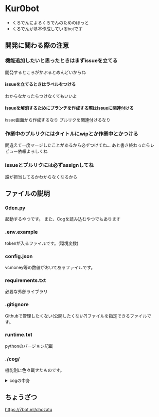 # Kur0bot

* くろでんによるくろでんのためのぼっと
* くろでんが基本作成しているbotです

## 開発に関わる際の注意

### 機能追加したいと思ったときはまずissueを立てる

開発するところがかぶるとめんどいからね

#### issueを立てるときはラベルをつける

わからなかったらつけなくてもいいよ

#### issueを解消するためにブランチを作成する際はissueに関連付ける

issue画面から作成するなり
プルリクを関連付けるなり

### 作業中のプルリクにはタイトルにwipとか作業中とかつける

間違えて一度マージしたことがあるから必ずつけてね...
あと書き終わったらレビュー依頼よろしくね

### issueとプルリクには必ずassignしてね

誰が担当してるかわからなくなるから

## ファイルの説明

### 0den.py

起動するやつです。
また、Cogを読み込むやつでもあります

### .env.example

tokenが入るファイルです。(環境変数)

### config.json

vcmoney等の数値がおいてあるファイルです。

### requirements.txt

必要な外部ライブラリ

### .gitignore

Githubで管理したくない(公開したくない?)ファイルを指定できるファイルです。

### runtime.txt

pythonのバージョン記載

### ./cog/

機能別に色々載せたものです。
<details><summary>cogの中身</summary>

#### ./cog/fun

楽しめる機能用のファイル

##### kaso.py

とまと

#### ./cog/manage

管理関係が入っています

#### ./cog/money

お金関係が入っています

#### ./cog/server/

サーバーに関係するものが入っています

#### ./cog/util/

その他諸々入ってます

#### ./cog/welcome/

サーバー入退室関係が入ってます

</details>

## ちょうざつ

https://7bot.ml/chozatu
